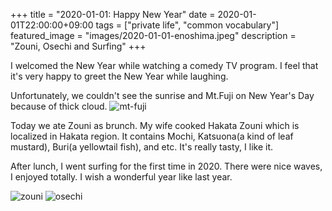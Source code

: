 +++
title =  "2020-01-01: Happy New Year"
date = 2020-01-01T22:00:00+09:00
tags = ["private life", "common vocabulary"]
featured_image = "images/2020-01-01-enoshima.jpeg"
description = "Zouni, Osechi and Surfing"
+++

I welcomed the New Year while watching a comedy TV program.
I feel that it's very happy to greet the New Year while laughing.

Unfortunately, we couldn't see the sunrise and Mt.Fuji on New Year's Day because of thick cloud.
![mt-fuji](../images/2020-01-01-mt-fuji.jpeg)

Today we ate Zouni as brunch.
My wife cooked Hakata Zouni which is localized in Hakata region.
It contains Mochi, Katsuona(a kind of leaf mustard), Buri(a yellowtail fish), and etc.
It's really tasty, I like it.

After lunch, I went surfing for the first time in 2020.
There were nice waves, I enjoyed totally.
I wish a wonderful year like last year.

![zouni](../images/2020-01-01-zouni.jpeg)
![osechi](../images/2020-01-01-osechi.jpeg)

